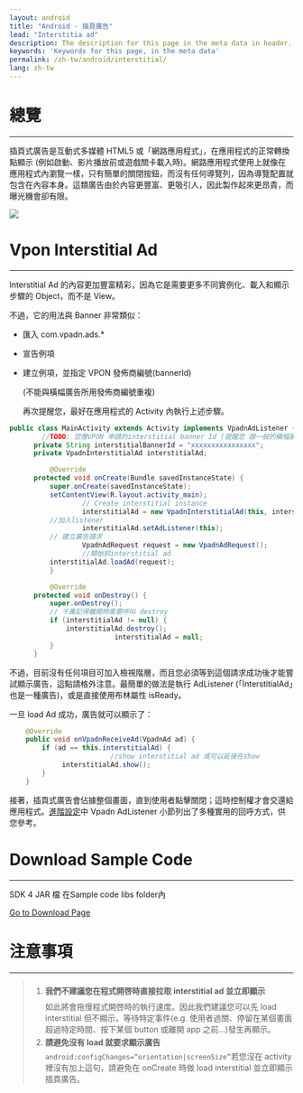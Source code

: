 ```yaml
---
layout: android
title: "Android - 插頁廣告"
lead: "Interstitia ad"
description: The description for this page in the meta data in header.
keywords: 'Keywords for this page, in the meta data'
permalink: /zh-tw/android/interstitial/
lang: zh-tw
---
```


# 總覽
---
插頁式廣告是互動式多媒體 HTML5 或「網路應用程式」，在應用程式的正常轉換點顯示 (例如啟動、影片播放前或遊戲關卡載入時)。網路應用程式使用上就像在應用程式內瀏覽一樣，只有簡單的關閉按鈕，而沒有任何導覽列，因為導覽配置就包含在內容本身。這類廣告由於內容更豐富、更吸引人，因此製作起來更昂貴，而曝光機會卻有限。

![]({{site.baseurl}}/assets/img/Interstitial.png)

# Vpon Interstitial Ad
---
Interstitial Ad 的內容更加豐富精彩，因為它是需要更多不同實例化、載入和顯示步驟的 Object，而不是 View。

不過，它的用法與 Banner 非常類似：

* 匯入 com.vpadn.ads.*
* 宣告例項
* 建立例項，並指定 VPON 發佈商編號(bannerId)

  (不能與橫幅廣告所用發佈商編號重複)

  再次提醒您，最好在應用程式的 Activity 內執行上述步驟。

```java
public class MainActivity extends Activity implements VpadnAdListener {
        //TODO: 您像VPON 申請的interstitial banner Id (提醒您 跟一般的橫幅廣告banner ID是不同的)
      private String interstitialBannerId = "xxxxxxxxxxxxxxxx";
      private VpadnInterstitialAd interstitialAd;

          @Override
      protected void onCreate(Bundle savedInstanceState) {
          super.onCreate(savedInstanceState);
          setContentView(R.layout.activity_main);
                  // Create interstitial instance
                  interstitialAd = new VpadnInterstitialAd(this, interstitialBannerId, "TW");
          //加入listener
                  interstitialAd.setAdListener(this);
          // 建立廣告請求
                  VpadnAdRequest request = new VpadnAdRequest();
                  //開始抓interstitial ad
          interstitialAd.loadAd(request);
          }

          @Override
      protected void onDestroy() {
          super.onDestroy();
          // 千萬記得離開時需要呼叫 destroy
          if (interstitialAd != null) {
              interstitialAd.destroy();
                          interstitialAd = null;
          }
      }
```

不過，目前沒有任何項目可加入檢視階層，而且您必須等到這個請求成功後才能嘗試顯示廣告，這點請格外注意。最簡單的做法是執行 AdListener (「InterstitialAd」也是一種廣告)，或是直接使用布林屬性 isReady。

一旦 load Ad 成功，廣告就可以顯示了：

```java
    @Override
    public void onVpadnReceiveAd(VpadnAd ad) {
        if (ad == this.interstitialAd) {
                         //show interstitial ad 或可以延後在show
             interstitialAd.show();
        }
    }
```

接著，插頁式廣告會佔據整個畫面，直到使用者點擊關閉；這時控制權才會交還給應用程式。[進階設定]中 Vpadn AdListener 小節列出了多種實用的回呼方式，供您參考。

# Download Sample Code
---
SDK 4 JAR 檔 在Sample code libs folder內

[Go to Download Page]

# 注意事項
---
> 1. <span style="line-height:2.5em">**我們不建議您在程式開啓時直接拉取 interstitial ad 並立即顯示**<br></span>
如此將會拖慢程式開啓時的執行速度。因此我們建議您可以先 load interstitial 但不顯示，等待特定事件(e.g. 使用者過關、停留在某個畫面超過特定時間、按下某個 button 或離開 app 之前...)發生再顯示。
> 2. <span style="line-height:2em"> **請避免沒有 load 就要求顯示廣告** <br> </span>
`android:configChanges=“orientation|screenSize”`若您沒在 activity 裡沒有加上這句，請避免在 onCreate 時做 load interstitial 並立即顯示插頁廣告。




[Go to Download Page]:{{site.baseurl}}/zh-tw/android/download
[進階設定]: {{site.baseurl}}/zh-tw/android/advanced
